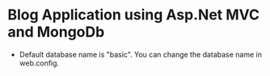 # Blog Application using Asp.Net MVC and MongoDb

- Default database name is "basic". You can change the database name in web.config. 
